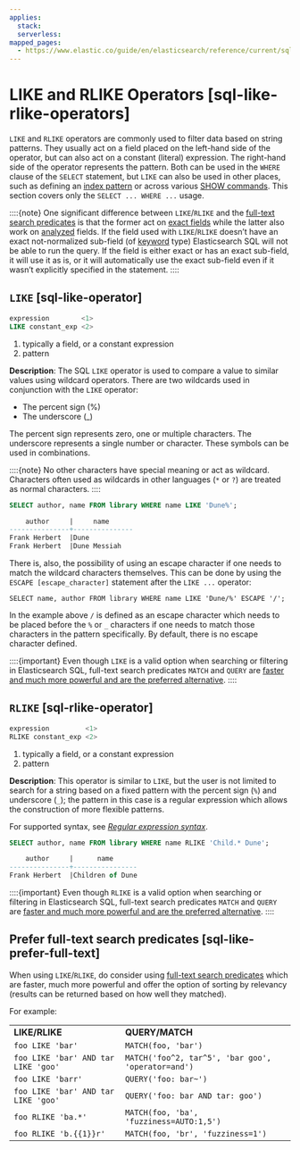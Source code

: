 ```yaml
---
applies:
  stack:
  serverless:
mapped_pages:
  - https://www.elastic.co/guide/en/elasticsearch/reference/current/sql-like-rlike-operators.html
---
```


# LIKE and RLIKE Operators [sql-like-rlike-operators]

`LIKE` and `RLIKE` operators are commonly used to filter data based on string patterns. They usually act on a field placed on the left-hand side of the operator, but can also act on a constant (literal) expression. The right-hand side of the operator represents the pattern. Both can be used in the `WHERE` clause of the `SELECT` statement, but `LIKE` can also be used in other places, such as defining an [index pattern](sql-index-patterns.md) or across various [SHOW commands](sql-commands.md). This section covers only the `SELECT ... WHERE ...` usage.

::::{note} 
One significant difference between `LIKE`/`RLIKE` and the [full-text search predicates](sql-functions-search.md) is that the former act on [exact fields](sql-data-types.md#sql-multi-field) while the latter also work on [analyzed](asciidocalypse://docs/elasticsearch/docs/reference/elasticsearch/mapping-reference/text.md) fields. If the field used with `LIKE`/`RLIKE` doesn’t have an exact not-normalized sub-field (of [keyword](asciidocalypse://docs/elasticsearch/docs/reference/elasticsearch/mapping-reference/keyword.md) type) Elasticsearch SQL will not be able to run the query. If the field is either exact or has an exact sub-field, it will use it as is, or it will automatically use the exact sub-field even if it wasn’t explicitly specified in the statement.
::::


## `LIKE` [sql-like-operator]

```sql
expression        <1>
LIKE constant_exp <2>
```

1. typically a field, or a constant expression
2. pattern


**Description**: The SQL `LIKE` operator is used to compare a value to similar values using wildcard operators. There are two wildcards used in conjunction with the `LIKE` operator:

* The percent sign (%)
* The underscore (_)

The percent sign represents zero, one or multiple characters. The underscore represents a single number or character. These symbols can be used in combinations.

::::{note} 
No other characters have special meaning or act as wildcard. Characters often used as wildcards in other languages (`*` or `?`) are treated as normal characters.
::::


```sql
SELECT author, name FROM library WHERE name LIKE 'Dune%';

    author     |     name
---------------+---------------
Frank Herbert  |Dune
Frank Herbert  |Dune Messiah
```

There is, also, the possibility of using an escape character if one needs to match the wildcard characters themselves. This can be done by using the `ESCAPE [escape_character]` statement after the `LIKE ...` operator:

```
SELECT name, author FROM library WHERE name LIKE 'Dune/%' ESCAPE '/';
```
In the example above `/` is defined as an escape character which needs to be placed before the `%` or `_` characters if one needs to match those characters in the pattern specifically. By default, there is no escape character defined.

::::{important} 
Even though `LIKE` is a valid option when searching or filtering in Elasticsearch SQL, full-text search predicates `MATCH` and `QUERY` are [faster and much more powerful and are the preferred alternative](#sql-like-prefer-full-text).
::::



## `RLIKE` [sql-rlike-operator]

```sql
expression         <1>
RLIKE constant_exp <2>
```

1. typically a field, or a constant expression
2. pattern


**Description**: This operator is similar to `LIKE`, but the user is not limited to search for a string based on a fixed pattern with the percent sign (`%`) and underscore (`_`); the pattern in this case is a regular expression which allows the construction of more flexible patterns.

For supported syntax, see [*Regular expression syntax*](asciidocalypse://docs/elasticsearch/docs/reference/query-languages/regexp-syntax.md).

```sql
SELECT author, name FROM library WHERE name RLIKE 'Child.* Dune';

    author     |      name
---------------+----------------
Frank Herbert  |Children of Dune
```

::::{important} 
Even though `RLIKE` is a valid option when searching or filtering in Elasticsearch SQL, full-text search predicates `MATCH` and `QUERY` are [faster and much more powerful and are the preferred alternative](#sql-like-prefer-full-text).
::::



## Prefer full-text search predicates [sql-like-prefer-full-text]

When using `LIKE`/`RLIKE`, do consider using [full-text search predicates](sql-functions-search.md) which are faster, much more powerful and offer the option of sorting by relevancy (results can be returned based on how well they matched).

For example:

|     |     |
| --- | --- |
| **LIKE/RLIKE** | **QUERY/MATCH** |
| ``foo LIKE 'bar'`` | ``MATCH(foo, 'bar')`` |
| ``foo LIKE 'bar' AND tar LIKE 'goo'`` | ``MATCH('foo^2, tar^5', 'bar goo', 'operator=and')`` |
| ``foo LIKE 'barr'`` | ``QUERY('foo: bar~')`` |
| ``foo LIKE 'bar' AND tar LIKE 'goo'`` | ``QUERY('foo: bar AND tar: goo')`` |
| ``foo RLIKE 'ba.*'`` | ``MATCH(foo, 'ba', 'fuzziness=AUTO:1,5')`` |
| ``foo RLIKE 'b.{{1}}r'`` | ``MATCH(foo, 'br', 'fuzziness=1')`` |


